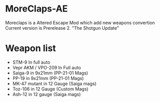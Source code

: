 # MoreClaps-AE
Moreclaps is a Altered Escape Mod which add new weapons convertion
Current version is Prerelease  2. "The Shotgun Update"

# Weapon list
* STM-9 In full auto
* Vepr AKM / VPO-209 In Full auto 
* Saiga-9 in 9x21mm (PP-21-01 Mags)
* PP-19 in 9x21mm (PP-21-01 Mags)
* MK-47 mutant in 12 Gauge (Saiga mags)
* Toz-106 in 12 Gauge (Custom Mags)
* Ash-12 in 12 gauge (Saiga mags)
